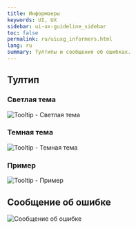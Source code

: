 ```yaml
---
title: Информаеры
keywords: UI, UX
sidebar: ui-ux-guideline_sidebar
toc: false
permalink: ru/uiuxg_informers.html
lang: ru
summary: Тултипы и сообщения об ошибках.
---
```


## Тултип

### Светлая тема

![Tooltip - Светлая тема](../../../images/pages/guides/ui-ux-guideline/uiuxg_informers/1.png)

### Темная тема

![Tooltip - Темная тема](../../../images/pages/guides/ui-ux-guideline/uiuxg_informers/2.png)

### Пример

![Tooltip - Пример](../../../images/pages/guides/ui-ux-guideline/uiuxg_informers/3.png)

## Сообщение об ошибке

![Сообщение об ошибке](../../../images/pages/guides/ui-ux-guideline/uiuxg_informers/4.png)
